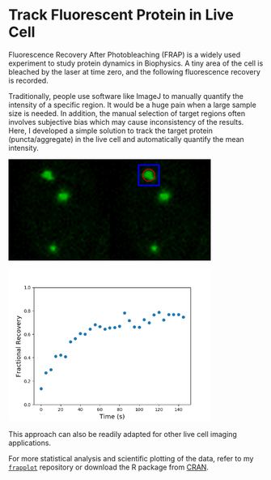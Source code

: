 # Track Fluorescent Protein in Live Cell

Fluorescence Recovery After Photobleaching (FRAP) is a widely used experiment to study protein dynamics
in Biophysics. 
A tiny area of the cell is bleached by the laser at time zero, and the following fluorescence recovery is recorded.

Traditionally, people use software like ImageJ to manually quantify the intensity of a specific region. It would be
a huge pain when a large sample size is needed. In addition, the manual selection of target regions often involves
subjective bias which may cause inconsistency of the results.
Here, I developed a simple solution to track the target protein (puncta/aggregate) in the live cell and automatically
quantify the mean intensity. 

![Original Image](data/frap.gif)![Track Labeled Image](data/frap_track.gif)

<img src="data/plot.png" alt="Quantification Result" width="400px">

This approach can also be readily adapted for other live cell imaging applications.
 
For more statistical analysis and scientific plotting of the data, refer to my 
[`frapplot`](https://github.com/GuanqiaoDing/frapplot) repository or download the R package from 
[CRAN](https://cran.r-project.org/web/packages/frapplot/index.html).
 